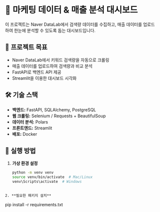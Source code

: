 # 🚀 마케팅 데이터 & 매출 분석 대시보드

이 프로젝트는 Naver DataLab에서 검색량 데이터를 수집하고, 매출 데이터를 업로드하여 한눈에 분석할 수 있도록 돕는 대시보드입니다.

## 📌 프로젝트 목표
- Naver DataLab에서 키워드 검색량을 자동으로 크롤링
- 매출 데이터를 업로드하여 검색량과 비교 분석
- FastAPI로 백엔드 API 제공
- Streamlit을 이용한 대시보드 시각화

## 🛠️ 기술 스택
- **백엔드:** FastAPI, SQLAlchemy, PostgreSQL
- **웹 크롤링:** Selenium / Requests + BeautifulSoup
- **데이터 분석:** Polars
- **프론트엔드:** Streamlit
- **배포:** Docker

## 🚀 실행 방법
1. **가상 환경 설정**
   ```bash
   python -m venv venv
   source venv/bin/activate  # Mac/Linux
   venv\Scripts\activate  # Windows
```

2. **필요한 패키지 설치**
```
pip install -r requirements.txt
```